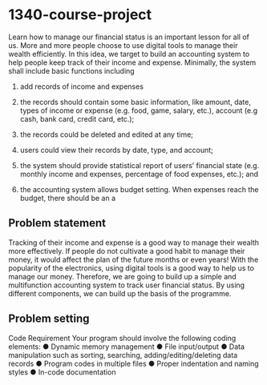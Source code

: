 # 1340-course-project

Learn how to manage our financial status is an important lesson for all of us. More and more people
choose to use digital tools to manage their wealth efficiently. In this idea, we target to build an
accounting system to help people keep track of their income and expense. Minimally, the system
shall include basic functions including 

1) add records of income and expenses
2) the records should contain some basic information, like amount, date, types of income or expense (e.g. food, game,
salary, etc.), account (e.g cash, bank card, credit card, etc.); 

3) the records could be deleted and edited
at any time; 

4) users could view their records by date, type, and account; 

5) the system should
provide statistical report of users’ financial state (e.g. monthly income and expenses, percentage of
food expenses, etc.); and 

6) the accounting system allows budget setting. When expenses reach the
budget, there should be an a




## Problem statement 
Tracking of their income and expense is a good way to manage their wealth more effectively. If people do not cultivate a good habit to manage their money, it would affect the plan of the future months or even years! With the popularity of the electronics, using digital tools is a good way to help us to manage our money. Therefore, we are going to build up a simple and multifunction accounting system to track user financial status. By using different components, we can build up the basis of the programme. 

## Problem setting

Code Requirement
Your program should involve the following coding elements:
● Dynamic memory management
● File input/output
● Data manipulation such as sorting, searching, adding/editing/deleting data records
● Program codes in multiple files
● Proper indentation and naming styles
● In-code documentation



